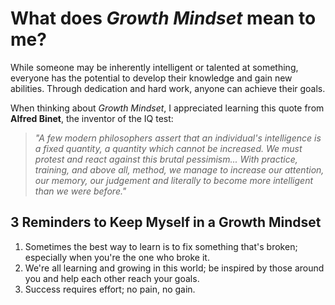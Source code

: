 # What does *Growth Mindset* mean to me?

While someone may be inherently intelligent or talented at something, everyone has the potential to develop their knowledge and gain new abilities. Through dedication and hard work, anyone can achieve their goals.

When thinking about *Growth Mindset*, I appreciated learning this quote from **Alfred Binet**, the inventor of the IQ test:

> *"A few modern philosophers assert that an individual's intelligence is a fixed quantity, a quantity which cannot be increased. We must protest and react against this brutal pessimism... With practice, training, and above all, method, we manage to increase our attention, our memory, our judgement and literally to become more intelligent than we were before."*

## 3 Reminders to Keep Myself in a Growth Mindset
1. Sometimes the best way to learn is to fix something that's broken; especially when you're the one who broke it.
2. We're all learning and growing in this world; be inspired by those around you and help each other reach your goals.
3. Success requires effort; no pain, no gain.